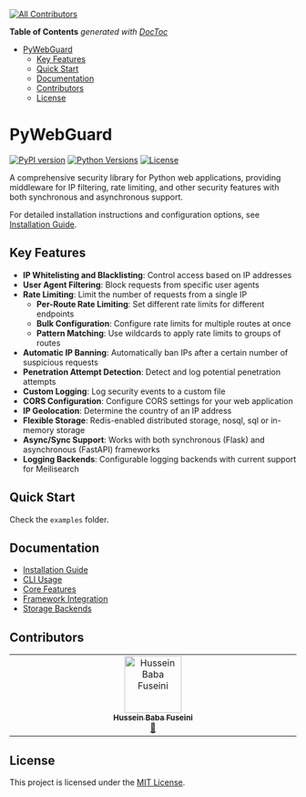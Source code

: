 <!-- START doctoc generated TOC please keep comment here to allow auto update -->
<!-- ALL-CONTRIBUTORS-BADGE:START - Do not remove or modify this section -->
[![All Contributors](https://img.shields.io/badge/all_contributors-1-orange.svg?style=flat-square)](#contributors-)
<!-- ALL-CONTRIBUTORS-BADGE:END -->
<!-- DON'T EDIT THIS SECTION, INSTEAD RE-RUN doctoc TO UPDATE -->
**Table of Contents**  *generated with [DocToc](https://github.com/ktechhub/doctoc)*

<!---toc start-->

* [PyWebGuard](#pywebguard)
  * [Key Features](#key-features)
  * [Quick Start](#quick-start)
  * [Documentation](#documentation)
  * [Contributors](#contributors)
  * [License](#license)

<!---toc end-->

<!-- END doctoc generated TOC please keep comment here to allow auto update -->
# PyWebGuard
[![PyPI version](https://badge.fury.io/py/pywebguard.svg)](https://badge.fury.io/py/pywebguard)
[![Python Versions](https://img.shields.io/pypi/pyversions/pywebguard.svg)](https://pypi.org/project/pywebguard/)
[![License](https://img.shields.io/github/license/py-daily/pywebguard.svg)](https://github.com/py-daily/pywebguard/blob/main/LICENSE)

A comprehensive security library for Python web applications, providing middleware for IP filtering, rate limiting, and other security features with both synchronous and asynchronous support.

For detailed installation instructions and configuration options, see [Installation Guide](docs/installation.md).

## Key Features

- **IP Whitelisting and Blacklisting**: Control access based on IP addresses
- **User Agent Filtering**: Block requests from specific user agents
- **Rate Limiting**: Limit the number of requests from a single IP
  - **Per-Route Rate Limiting**: Set different rate limits for different endpoints
  - **Bulk Configuration**: Configure rate limits for multiple routes at once
  - **Pattern Matching**: Use wildcards to apply rate limits to groups of routes
- **Automatic IP Banning**: Automatically ban IPs after a certain number of suspicious requests
- **Penetration Attempt Detection**: Detect and log potential penetration attempts
- **Custom Logging**: Log security events to a custom file
- **CORS Configuration**: Configure CORS settings for your web application
- **IP Geolocation**: Determine the country of an IP address
- **Flexible Storage**: Redis-enabled distributed storage, nosql, sql or in-memory storage
- **Async/Sync Support**: Works with both synchronous (Flask) and asynchronous (FastAPI) frameworks
- **Logging Backends**: Configurable logging backends with current support for Meilisearch



## Quick Start
Check the `examples` folder.


## Documentation
- [Installation Guide](docs/installation.md)
- [CLI Usage](docs/cli.md)
- [Core Features](docs/core/)
- [Framework Integration](docs/frameworks/)
- [Storage Backends](docs/storage/)

## Contributors

<!-- ALL-CONTRIBUTORS-LIST:START - Do not remove or modify this section -->
<!-- prettier-ignore-start -->
<!-- markdownlint-disable -->
<table>
  <tbody>
    <tr>
      <td align="center" valign="top" width="14.28%"><a href="https://github.com/hussein6065"><img src="https://avatars.githubusercontent.com/u/43960479?v=4?s=100" width="100px;" alt="Hussein Baba Fuseini"/><br /><sub><b>Hussein Baba Fuseini</b></sub></a><br /><a href="https://github.com/py-daily/pywebguard/commits?author=hussein6065" title="Documentation">📖</a></td>
    </tr>
  </tbody>
</table>

<!-- markdownlint-restore -->
<!-- prettier-ignore-end -->

<!-- ALL-CONTRIBUTORS-LIST:END -->


## License

This project is licensed under the [MIT License](LICENSE).


